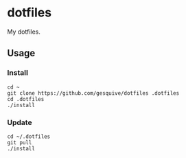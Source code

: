 # dotfiles
My dotfiles.

## Usage
### Install
```
cd ~
git clone https://github.com/gesquive/dotfiles .dotfiles
cd .dotfiles
./install
```

### Update
```
cd ~/.dotfiles
git pull
./install
```